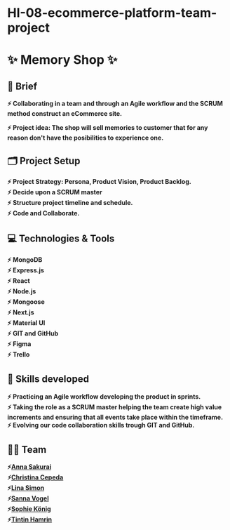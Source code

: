 # HI-08-ecommerce-platform-team-project

# :sparkles: Memory Shop :sparkles:

## :page_facing_up: Brief

**:zap: Collaborating in a team and through an Agile workflow and the SCRUM method construct an eCommerce site.** <br>

**:zap: Project idea: The shop will sell memories to customer that for any reason don't have the posibilities to experience one.** <br>

## :card_index_dividers: Project Setup

**:zap: Project Strategy: Persona, Product Vision, Product Backlog. <br>
:zap: Decide upon a SCRUM master <br>
:zap: Structure project timeline and schedule.**<br>
**:zap: Code and Collaborate.**<br>

## :computer: Technologies & Tools

**:zap: MongoDB <br>
:zap: Express.js <br>
:zap: React<br>
:zap: Node.js<br>
:zap: Mongoose<br>
:zap: Next.js<br>
:zap: Material UI<br>
:zap: GIT and GitHub<br>
:zap: Figma<br>
:zap: Trello**<br>


## :mechanical_arm: Skills developed

**:zap: Practicing an Agile workflow developing the product in sprints. <br>
:zap: Taking the role as a SCRUM master helping the team create high value increments and ensuring that all events take place within the timeframe.<br>
:zap: Evolving our code collaboration skills trough GIT and GitHub.**

## :dancing_women: Team

**:zap:[Anna Sakurai](https://github.com/AnnaSak7)<br>
:zap:[Christina Cepeda](https://github.com/ChrisCepeda)<br>
:zap:[Lina Simon](https://github.com/LinaSimon)<br>
:zap:[Sanna Vogel](https://github.com/SanVog)<br>
:zap:[Sophie König](https://github.com/SophieKoenig)<br>
:zap:[Tintin Hamrin](https://github.com/TintinHamrin)**
